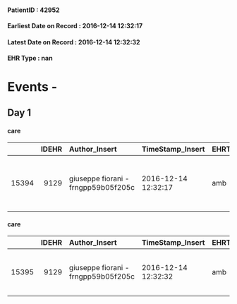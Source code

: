 
#### PatientID : 42952
#### Earliest Date on Record : 2016-12-14 12:32:17
#### Latest Date on Record : 2016-12-14 12:32:32
#### EHR Type : nan

# Events - 

## Day 1

#### care
|       |   IDEHR | Author_Insert                       | TimeStamp_Insert    | EHRType   |   PatientID |   IDGESTIONE_AUSILI |   opt_annulla_consegna | ds_note_x                                            | dt_Ric_consegna     | opt_ausilio                                     |
|------:|--------:|:------------------------------------|:--------------------|:----------|------------:|--------------------:|-----------------------:|:-----------------------------------------------------|:--------------------|:------------------------------------------------|
| 15394 |    9129 | giuseppe fiorani - frngpp59b05f205c | 2016-12-14 12:32:17 | amb       |       42952 |               15320 |                      0 | urgent read: the pc is discharged tomorrow afternoon | 2016-12-14 00:00:00 | electronic articulated bed with side rails # 14 |

#### care
|       |   IDEHR | Author_Insert                       | TimeStamp_Insert    | EHRType   |   PatientID |   IDGESTIONE_AUSILI |   opt_annulla_consegna | dt_Ric_consegna     | opt_ausilio                             |
|------:|--------:|:------------------------------------|:--------------------|:----------|------------:|--------------------:|-----------------------:|:--------------------|:----------------------------------------|
| 15395 |    9129 | giuseppe fiorani - frngpp59b05f205c | 2016-12-14 12:32:32 | amb       |       42952 |               15321 |                      0 | 2016-12-14 00:00:00 | antid air mattress with compressor # 16 |


